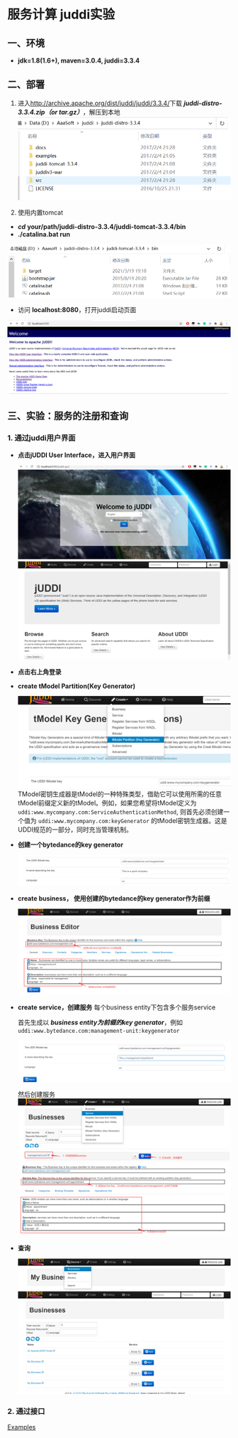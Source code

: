 # 服务计算 juddi实验
## 一、环境
- __jdk=1.8(1.6+), maven=3.0.4, juddi=3.3.4__
## 二、部署
1.  进入<http://archive.apache.org/dist/juddi/juddi/3.3.4/>下载 ___juddi-distro-3.3.4.zip（or tar.gz）___，解压到本地 
   ![juddi解压内容](/res/img/juddi解压内容.png)
   
2.  使用内置tomcat
   - ___cd___ __your/path/juddi-distro-3.3.4/juddi-tomcat-3.3.4/bin__
   - __./catalina.bat run__
   
   ![tomcat路径](/res/img/tomcat_path.png)
   
   - 访问 __localhost:8080__，打开juddi启动页面
   
   ![juddi启动页面](/res/img/juddi启动页面.png)
   

## 三、实验：服务的注册和查询
### 1. 通过juddi用户界面
- __点击jUDDI User Interface，进入用户界面__

  ![welcome-page](./res/img/welcome-to-juddi.jpg) 
  ![home-page](./res/img/juddi-home-page.png)
  
- __点击右上角登录__
- __create tModel Partition(Key Generator)__
  
  ![tModel-partition-location](./res/img/key-generator-location.png)
  TModel密钥生成器是tModel的一种特殊类型，借助它可以使用所需的任意tModel前缀定义新的tModel。例如，如果您希望将tModel定义为 `uddi:www.mycompany.com:ServiceAuthenticationMethod`, 则首先必须创建一个值为 `uddi:www.mycompany.com:keyGenerator` 的tModel密钥生成器。这是UDDI规范的一部分，同时充当管理机制。
- __创建一个bytedance的key generator__

  ![bytedance](res/img/bytedance-key-generator.png)
  
- __create business， 使用创建的bytedance的key generator作为前缀__

  ![business-editor](./res/img/business-editor.png)
  
- __create service，创建服务__
  每个business entity下包含多个服务service

   首先生成以 ___business entity为前缀的key generator___，例如`uddi:www.bytedance.com:management-unit:keygenerator`
   
  ![management-unit-key-generator](./res/img/management-unit-key-generator.png)
  
  然后创建服务
  ![create-service-location](res/img/create-service-location.png)
  ![add-service](./res/img/add-service.png)
  ![service-editor](./res/img/service-editor.png)
  
- __查询__

  ![browse-location](./res/img/browse-location.png)
  ![browse-result](./res/img/browse-result.png)

### 2. 通过接口
[Examples](examples/)
